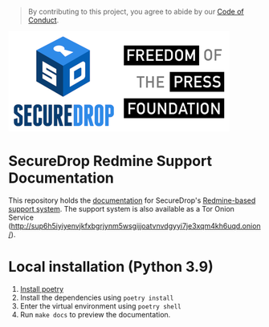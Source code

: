 > By contributing to this project, you agree to abide by our [Code of Conduct](https://github.com/freedomofpress/.github/blob/main/CODE_OF_CONDUCT.md).

![SecureDrop logo](images/sdlogo.png)![Freedom of the Press Foundation's logo](images/fpflogo.png)

# SecureDrop Redmine Support Documentation

This repository holds the [documentation](https://support-docs.securedrop.org/) for SecureDrop's [Redmine-based support system](https://support.freedom.press). The support system is also available as a Tor Onion Service (http://sup6h5iyiyenvjkfxbgrjynm5wsgijjoatvnvdgyyi7je3xqm4kh6uqd.onion/).

# Local installation (Python 3.9)

1. [Install poetry](https://python-poetry.org/docs/#installation)
2. Install the dependencies using `poetry install`
3. Enter the virtual environment using `poetry shell`
4. Run `make docs` to preview the documentation.